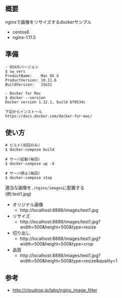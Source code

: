 

## 概要

nginxで画像をリサイズするdockerサンプル

- centos6
- nginx-1.11.5

## 準備

```
- OSXのバージョン
$ sw_vers
ProductName:	Mac OS X
ProductVersion:	10.11.6
BuildVersion:	15G31
```

```
- Docker for Mac
$ docker --version
Docker version 1.12.1, build 6f9534c

下記からインストール
https://docs.docker.com/docker-for-mac/
```

## 使い方

```
# ビルド(初回のみ)
$ docker-compose build

# サーバ起動(毎回)
$ docker-compose up -d

# サーバ停止(毎回)
$ docker-compose stop
```

適当な画像を`./nginx/images`に配置する  
(例:test1.jpg)

- オリジナル画像
    - http://localhost:8888/images/test1.jpg
- リサイズ
    - http://localhost:8888/images/test1.jpg?width=500&height=500&type=resize
- 切り出し
    - http://localhost:8888/images/test1.jpg?width=500&height=500&type=crop
- 品質
    - http://localhost:8888/images/test1.jpg?width=500&height=500&type=resize&quality=1



## 参考

- http://cloudrop.jp/labs/nginx_image_filter
